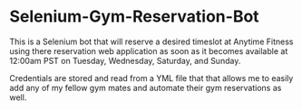 # Selenium-Gym-Reservation-Bot

This is a Selenium bot that will reserve a desired timeslot at Anytime Fitness using there reservation web application as soon as it becomes available at 12:00am PST on Tuesday, Wednesday, Saturday, and Sunday.

Credentials are stored and read from a YML file that that allows me to easily add any of my fellow gym mates and automate their gym reservations as well.
